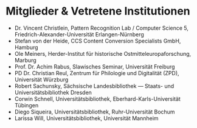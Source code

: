 # Mitglieder & Vetretene Institutionen

- Dr. Vincent Christlein, Pattern Recognition Lab / Computer Science 5, Friedrich-Alexander-Universität Erlangen-Nürnberg
- Stefan von der Heide, CCS Content Conversion Specialists GmbH, Hamburg
- Ole Meiners, Herder-Institut für historische Ostmitteleuropaforschung, Marburg
- Prof. Dr. Achim Rabus, Slawisches Seminar, Universität Freiburg
- PD Dr. Christian Reul, Zentrum für Philologie und Digitalität (ZPD), Universität Würzburg
- Robert Sachunsky, Sächsische Landesbibliothek — Staats- und Universitätsbibliothek Dresden
- Corwin Schnell, Universitätsbibliothek, Eberhard-Karls-Universität Tübingen
- Diego Siqueira, Universitätsbibliothek, Ruhr-Universität Bochum
- Larissa Will, Universitätsbibliothek, Universität Mannheim
